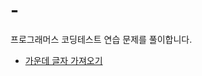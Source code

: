 # -
프로그래머스 코딩테스트 연습 문제를 풀이합니다.

- [가운데 글자 가져오기](https://github.com/devlse/Programmers/blob/main/%EA%B0%80%EC%9A%B4%EB%8D%B0%20%EA%B8%80%EC%9E%90%20%EA%B0%80%EC%A0%B8%EC%98%A4%EA%B8%B0.js)
